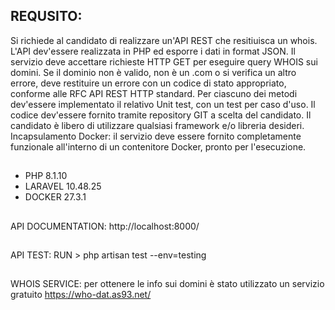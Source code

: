 ## REQUSITO:
Si richiede al candidato di realizzare un'API REST che resitiuisca un whois. 
L'API dev'essere realizzata in PHP ed esporre i dati in format JSON. Il servizio deve accettare richieste HTTP GET per eseguire query WHOIS sui domini. Se il dominio non è valido, non è un .com o si verifica un altro errore, deve restituire un errore con un codice di stato appropriato, conforme alle RFC API REST HTTP standard. Per ciascuno dei metodi dev'essere implementato il relativo Unit test, con un test per caso d'uso. Il codice dev'essere fornito tramite repository GIT a scelta del candidato. Il candidato è libero di utilizzare qualsiasi framework e/o libreria desideri. Incapsulamento Docker: il servizio deve essere fornito completamente funzionale all'interno di un contenitore Docker, pronto per l'esecuzione.

##
- PHP 8.1.10
- LARAVEL 10.48.25
- DOCKER 27.3.1

##
API DOCUMENTATION: http://localhost:8000/
##
API TEST: RUN > php artisan test --env=testing

##
WHOIS SERVICE: per ottenere le info sui domini è stato utilizzato un servizio gratuito https://who-dat.as93.net/



